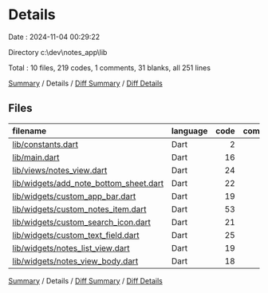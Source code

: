 # Details

Date : 2024-11-04 00:29:22

Directory c:\\dev\\notes_app\\lib

Total : 10 files,  219 codes, 1 comments, 31 blanks, all 251 lines

[Summary](results.md) / Details / [Diff Summary](diff.md) / [Diff Details](diff-details.md)

## Files
| filename | language | code | comment | blank | total |
| :--- | :--- | ---: | ---: | ---: | ---: |
| [lib/constants.dart](/lib/constants.dart) | Dart | 2 | 0 | 2 | 4 |
| [lib/main.dart](/lib/main.dart) | Dart | 16 | 0 | 4 | 20 |
| [lib/views/notes_view.dart](/lib/views/notes_view.dart) | Dart | 24 | 0 | 3 | 27 |
| [lib/widgets/add_note_bottom_sheet.dart](/lib/widgets/add_note_bottom_sheet.dart) | Dart | 22 | 0 | 3 | 25 |
| [lib/widgets/custom_app_bar.dart](/lib/widgets/custom_app_bar.dart) | Dart | 19 | 0 | 3 | 22 |
| [lib/widgets/custom_notes_item.dart](/lib/widgets/custom_notes_item.dart) | Dart | 53 | 0 | 3 | 56 |
| [lib/widgets/custom_search_icon.dart](/lib/widgets/custom_search_icon.dart) | Dart | 21 | 0 | 3 | 24 |
| [lib/widgets/custom_text_field.dart](/lib/widgets/custom_text_field.dart) | Dart | 25 | 1 | 4 | 30 |
| [lib/widgets/notes_list_view.dart](/lib/widgets/notes_list_view.dart) | Dart | 19 | 0 | 3 | 22 |
| [lib/widgets/notes_view_body.dart](/lib/widgets/notes_view_body.dart) | Dart | 18 | 0 | 3 | 21 |

[Summary](results.md) / Details / [Diff Summary](diff.md) / [Diff Details](diff-details.md)